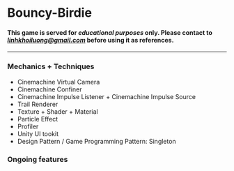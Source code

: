 # Bouncy-Birdie

#### This game is served for ***educational purposes*** only. Please contact to *linhkhoiluong@gmail.com* before using it as references.
---
### Mechanics + Techniques

- Cinemachine Virtual Camera
- Cinemachine Confiner
- Cinemachine Impulse Listener + Cinemachine Impulse Source
- Trail Renderer
- Texture + Shader + Material
- Particle Effect
- Profiler
- Unity UI tookit
- Design Pattern / Game Programming Pattern: Singleton


### Ongoing features

